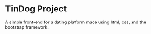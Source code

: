 # TinDog Project
A simple front-end for a dating platform made using html, css, and the bootstrap framework.

